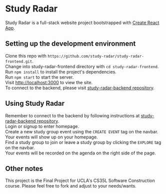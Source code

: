 # Study Radar

Study Radar is a full-stack website project bootstrapped with [Create React App](https://github.com/facebook/create-react-app).

## Setting up the development environment 

Clone this repo with `https://github.com/study-radar/study-radar-frontend.git`.\
Change into study-radar-frontend directory with `cd study-radar-frontend`.\
Run `npm install` to install the project's dependencies.\
Run `npm start` to start the server.\
Visit [http://localhost:3000](http://localhost:3000) to view the site.\
To connect to the backend, please visit [study-radar-backend repository](https://github.com/study-radar/study-radar-backend).

## Using Study Radar

Remember to connect to the backend by following instructions at [study-radar-backend repository](https://github.com/study-radar/study-radar-backend).\
Login or signup to enter homepage.\
Create a new study group event using the `CREATE EVENT` tag on the navbar.\
Your events will show up on your homepage.\
Find a study group to join or leave a study group by clicking the `EXPLORE` tag on the navbar.\
Your events will be recorded on the agenda on the right side of the page.

## Other notes

This project is the Final Project for UCLA's CS35L Software Construction course. Please feel free to fork and adjust to your needs/wants.
